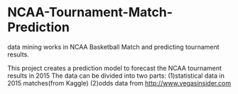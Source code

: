 # NCAA-Tournament-Match-Prediction
data mining works in NCAA Basketball Match and predicting tournament results.

This project creates a prediction model to forecast the NCAA tournament results in 2015 
The data can be divided into two parts:
(1)statistical data in 2015 matches(from Kaggle) 
(2)odds data from http://www.vegasinsider.com
